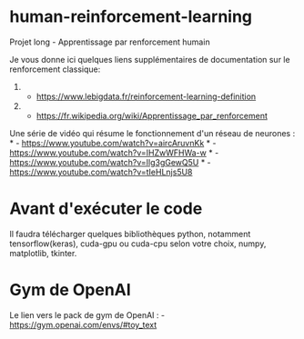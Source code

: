 # human-reinforcement-learning
Projet long - Apprentissage par renforcement humain

Je vous donne ici quelques liens supplémentaires de documentation sur le renforcement classique:
1. - https://www.lebigdata.fr/reinforcement-learning-definition
2. - https://fr.wikipedia.org/wiki/Apprentissage_par_renforcement

Une série de vidéo qui résume le fonctionnement d'un réseau de neurones :
	* - https://www.youtube.com/watch?v=aircAruvnKk
	* - https://www.youtube.com/watch?v=IHZwWFHWa-w
	* - https://www.youtube.com/watch?v=Ilg3gGewQ5U
	* - https://www.youtube.com/watch?v=tIeHLnjs5U8

# Avant d'exécuter le code
Il faudra télécharger quelques bibliothèques python, notamment tensorflow(keras), cuda-gpu ou cuda-cpu selon votre choix, numpy, matplotlib, tkinter.

# Gym de OpenAI

Le lien vers le pack de gym de OpenAI : - https://gym.openai.com/envs/#toy_text


